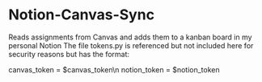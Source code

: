 # Notion-Canvas-Sync
Reads assignments from Canvas and adds them to a kanban board in my personal Notion
The file tokens.py is referenced but not included here for security reasons but has the format:

canvas_token = $canvas_token\n
notion_token = $notion_token
